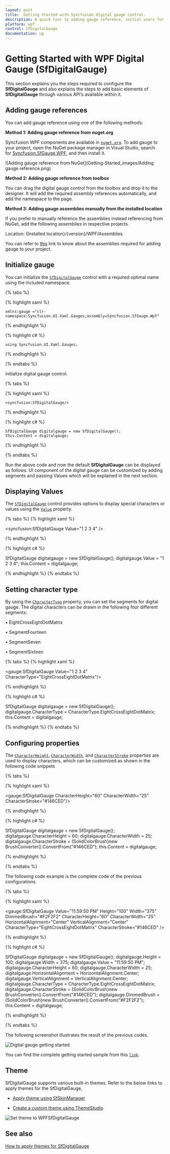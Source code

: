 ```yaml
---
layout: post
title:  Getting Started with Syncfusion digital gauge control.
description: A quick tour to adding gauge reference, initial users for getting started with Syncfusion digital gauge control for WPF platform.
platform: wpf
control: SfDigitalGauge
documentation: ug
---
```


# Getting Started with WPF Digital Gauge (SfDigitalGauge)

This section explains you the steps required to configure the **SfDigitalGauge** and also explains the steps to add basic elements of **SfDigitalGauge** through various API’s available within it.

## Adding gauge references

You can add gauge reference using one of the following methods:

**Method 1: Adding gauge reference from nuget.org**

Syncfusion WPF components are available in [`nuget.org`](https://www.nuget.org/). To add gauge to your project, open the NuGet package manager in Visual Studio, search for [Syncfusion.SfGauge.WPF](https://www.nuget.org/packages/Syncfusion.SfGauge.WPF), and then install it.

![Adding gauge reference from NuGet](Getting-Started_images/Adding gauge reference.png)

**Method 2: Adding gauge reference from toolbox**

You can drag the digital gauge control from the  toolbox and drop it to the designer. It will add the required assembly references automatically, and add the namespace to the page.  

**Method 3: Adding gauge assemblies manually from the installed location**

If you prefer to manually reference the assemblies instead referencing from NuGet, add the following assemblies in respective projects.

Location: {Installed location}/{version}/WPF/Assemblies

You can refer to [this](https://help.syncfusion.com/wpf/control-dependencies#sfgauge) link to know about the assemblies required for adding gauge to your project.

## Initialize gauge

You can initialize the [`SfDigitalGauge`](https://help.syncfusion.com/cr/wpf/Syncfusion.UI.Xaml.Gauges.SfDigitalGauge.html) control with a required optimal name using the included namespace.

{% tabs %}

{% highlight xaml %}

	xmlns:gauge ="clr-namespace:Syncfusion.UI.Xaml.Gauges;assembly=Syncfusion.SfGauge.Wpf"

{% endhighlight %}

{% highlight c# %}

	using Syncfusion.UI.Xaml.Gauges;

{% endhighlight %}

{% endtabs %}

initialize digital gauge control.

{% tabs %}

{% highlight xaml %}

	<syncfusion:SfDigitalGauge/>
 
{% endhighlight %}

{% highlight c# %}

	SfDigitalGauge digitalgauge = new SfDigitalGauge();
	this.Content = digitalgauge;

{% endhighlight %}

{% endtabs %}

Run the above code and now the default **SfDigitalGauge** can be displayed as follows. UI component of the digital gauge can be customized by adding segments and passing Values which will be explained in the next section.

## Displaying Values 

The [`SfDigitalGauge`](https://help.syncfusion.com/cr/wpf/Syncfusion.UI.Xaml.Gauges.SfDigitalGauge.html) control provides options to display special characters or values using the [`Value`](https://help.syncfusion.com/cr/wpf/Syncfusion.UI.Xaml.Gauges.SfDigitalGauge.html#Syncfusion_UI_Xaml_Gauges_SfDigitalGauge_Value) property.

{% tabs %}
{% highlight xaml %}

<syncfusion:SfDigitalGauge Value="1 2 3 4" />    

{% endhighlight %}

{% highlight c# %}

SfDigitalGauge digitalgauge = new SfDigitalGauge();
digitalgauge.Value = "1 2 3 4";
this.Content = digitalgauge;

{% endhighlight %}
{% endtabs %}

## Setting character type

By using the [`CharacterType`](https://help.syncfusion.com/cr/wpf/Syncfusion.UI.Xaml.Gauges.SfDigitalGauge.html#Syncfusion_UI_Xaml_Gauges_SfDigitalGauge_CharacterType) property, you can set the segments for digital gauge. The digital characters can be drawn in the following four different segments:

•	EightCrossEightDotMatrix

•	SegmentFourteen

•	SegmentSeven

•	SegmentSixteen

{% tabs %}
{% highlight xaml %}

<gauge:SfDigitalGauge Value="1 2 3 4" CharacterType="EightCrossEightDotMatrix"/>

{% endhighlight %}

{% highlight c# %}

SfDigitalGauge digitalgauge = new SfDigitalGauge();
digitalgauge.CharacterType = CharacterType.EightCrossEightDotMatrix;
this.Content = digitalgauge;

{% endhighlight %}
{% endtabs %}

## Configuring properties

The [`CharacterHeight`](https://help.syncfusion.com/cr/wpf/Syncfusion.UI.Xaml.Gauges.SfDigitalGauge.html#Syncfusion_UI_Xaml_Gauges_SfDigitalGauge_CharacterHeight), [`CharacterWidth`](https://help.syncfusion.com/cr/wpf/Syncfusion.UI.Xaml.Gauges.SfDigitalGauge.html#Syncfusion_UI_Xaml_Gauges_SfDigitalGauge_CharacterWidth), and [`CharacterStroke`](https://help.syncfusion.com/cr/wpf/Syncfusion.UI.Xaml.Gauges.SfDigitalGauge.html#Syncfusion_UI_Xaml_Gauges_SfDigitalGauge_CharacterStroke) properties are used to display characters, which can be customized as shown in the following code snippets

{% tabs %}

{% highlight xaml %}

<gauge:SfDigitalGauge CharacterHeight="60" CharacterWidth="25" 
                      CharacterStroke="#146CED"/>

{% endhighlight %}

{% highlight c# %}

SfDigitalGauge digitalgauge = new SfDigitalGauge();
digitalgauge.CharacterHeight = 60;
digitalgauge.CharacterWidth = 25;
digitalgauge.CharacterStroke = (SolidColorBrush)new BrushConverter().ConvertFrom("#146CED");
this.Content = digitalgauge;

{% endhighlight %}

{% endtabs %}

The following code example is the complete code of the previous configurations.

{% tabs %}

{% highlight xaml %}

<gauge:SfDigitalGauge Value="11:59:50 PM"
                      Height="100"
                      Width="375"
                      DimmedBrush="#F2F2F2"
                      CharacterHeight="60"
                      CharacterWidth="25"
                      HorizontalAlignment="Center"
                      VerticalAlignment="Center"
                      CharacterType="EightCrossEightDotMatrix"
                      CharacterStroke="#146CED" />

{% endhighlight %}

{% highlight c# %}

SfDigitalGauge digitalgauge = new SfDigitalGauge();
digitalgauge.Height = 100;
digitalgauge.Width = 375;
digitalgauge.Value = "11:59:50 PM";
digitalgauge.CharacterHeight = 60;
digitalgauge.CharacterWidth = 25;
digitalgauge.HorizontalAlignment = HorizontalAlignment.Center;
digitalgauge.VerticalAlignment = VerticalAlignment.Center;
digitalgauge.CharacterType = CharacterType.EightCrossEightDotMatrix;
digitalgauge.CharacterStroke = (SolidColorBrush)new BrushConverter().ConvertFrom("#146CED");
digitalgauge.DimmedBrush = (SolidColorBrush)new BrushConverter().ConvertFrom("#F2F2F2");
this.Content = digitalgauge;

{% endhighlight %}

{% endtabs %}

The following screenshot illustrates the result of the previous codes.

![Digital gauge getting started](Getting-Started_images/Getting-Started.png)


You can find the complete getting started sample from this [`link`](https://github.com/SyncfusionExamples/WPF-UG-getting-started-samples/tree/master/GettingStartedDigitalGauge).

## Theme

SfDigitalGauge supports various built-in themes. Refer to the below links to apply themes for the SfDigitalGauge,

  * [Apply theme using SfSkinManager](https://help.syncfusion.com/wpf/themes/skin-manager)
	
  * [Create a custom theme using ThemeStudio](https://help.syncfusion.com/wpf/themes/theme-studio#creating-custom-theme)

  ![Set theme to WPFSfDigitalGauge ](Getting-Started_images/Theme.png)

## See also

[How to apply themes for SfDigitalGauge](https://www.syncfusion.com/kb/2535/how-to-apply-themes-for-sfdigitalgauge)